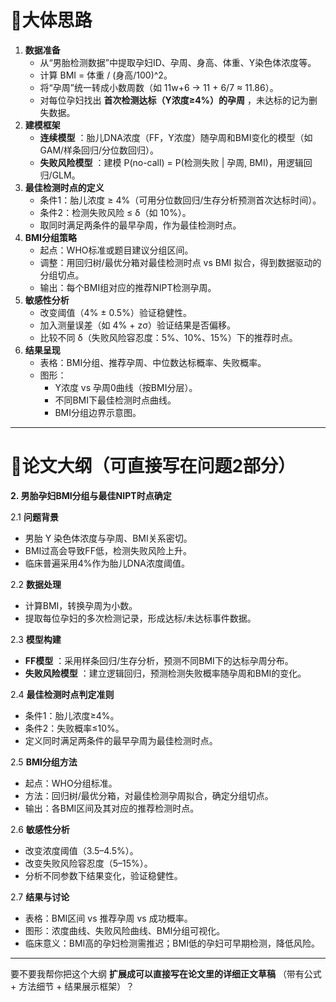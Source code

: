 

# 🔹大体思路

1. **数据准备**
   * 从“男胎检测数据”中提取孕妇ID、孕周、身高、体重、Y染色体浓度等。
   * 计算 BMI = 体重 / (身高/100)^2。
   * 将“孕周”统一转成小数周数（如 11w+6 → 11 + 6/7 ≈ 11.86）。
   * 对每位孕妇找出  **首次检测达标（Y浓度≥4%）的孕周** ，未达标的记为删失数据。
2. **建模框架**
   * **连续模型** ：胎儿DNA浓度（FF，Y浓度）随孕周和BMI变化的模型（如 GAM/样条回归/分位数回归）。
   * **失败风险模型** ：建模 P(no-call) = P(检测失败 | 孕周, BMI)，用逻辑回归/GLM。
3. **最佳检测时点的定义**
   * 条件1：胎儿浓度 ≥ 4%（可用分位数回归/生存分析预测首次达标时间）。
   * 条件2：检测失败风险 ≤ δ（如 10%）。
   * 取同时满足两条件的最早孕周，作为最佳检测时点。
4. **BMI分组策略**
   * 起点：WHO标准或题目建议分组区间。
   * 调整：用回归树/最优分箱对最佳检测时点 vs BMI 拟合，得到数据驱动的分组切点。
   * 输出：每个BMI组对应的推荐NIPT检测孕周。
5. **敏感性分析**
   * 改变阈值（4% ± 0.5%）验证稳健性。
   * 加入测量误差（如 4% + zσ）验证结果是否偏移。
   * 比较不同 δ（失败风险容忍度：5%、10%、15%）下的推荐时点。
6. **结果呈现**
   * 表格：BMI分组、推荐孕周、中位数达标概率、失败概率。
   * 图形：
     * Y浓度 vs 孕周0曲线（按BMI分层）。
     * 不同BMI下最佳检测时点曲线。
     * BMI分组边界示意图。

---

# 🔹论文大纲（可直接写在问题2部分）

**2. 男胎孕妇BMI分组与最佳NIPT时点确定**

2.1 **问题背景**

* 男胎 Y 染色体浓度与孕周、BMI关系密切。
* BMI过高会导致FF低，检测失败风险上升。
* 临床普遍采用4%作为胎儿DNA浓度阈值。

2.2 **数据处理**

* 计算BMI，转换孕周为小数。
* 提取每位孕妇的多次检测记录，形成达标/未达标事件数据。

2.3 **模型构建**

* **FF模型** ：采用样条回归/生存分析，预测不同BMI下的达标孕周分布。
* **失败风险模型** ：建立逻辑回归，预测检测失败概率随孕周和BMI的变化。

2.4 **最佳检测时点判定准则**

* 条件1：胎儿浓度≥4%。
* 条件2：失败概率≤10%。
* 定义同时满足两条件的最早孕周为最佳检测时点。

2.5 **BMI分组方法**

* 起点：WHO分组标准。
* 方法：回归树/最优分箱，对最佳检测孕周拟合，确定分组切点。
* 输出：各BMI区间及其对应的推荐检测时点。

2.6 **敏感性分析**

* 改变浓度阈值（3.5–4.5%）。
* 改变失败风险容忍度（5–15%）。
* 分析不同参数下结果变化，验证稳健性。

2.7 **结果与讨论**

* 表格：BMI区间 vs 推荐孕周 vs 成功概率。
* 图形：浓度曲线、失败风险曲线、BMI分组可视化。
* 临床意义：BMI高的孕妇检测需推迟；BMI低的孕妇可早期检测，降低风险。

---

要不要我帮你把这个大纲 **扩展成可以直接写在论文里的详细正文草稿** （带有公式 + 方法细节 + 结果展示框架）？
